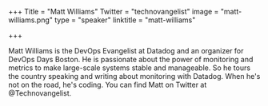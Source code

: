+++
Title = "Matt Williams"
Twitter = "technovangelist"
image = "matt-williams.png"
type = "speaker"
linktitle = "matt-williams"

+++

Matt Williams is the DevOps Evangelist at Datadog and an organizer for DevOps Days Boston. He is passionate about the power of monitoring and metrics to make large-scale systems stable and manageable. So he tours the country speaking and writing about monitoring with Datadog. When he's not on the road, he's coding. You can find Matt on Twitter at @Technovangelist.
